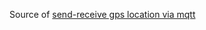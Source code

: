 Source of [send-receive gps location via mqtt](https://github.com/stefanache/MFP-ANAF-RO/blob/main/js_scripts/mfp/gps_mqtt/gps_mqtt_xchanger.html)
